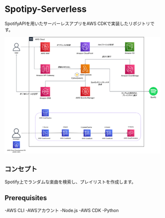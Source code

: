 # Spotipy-Serverless
SpotifyAPIを用いたサーバーレスアプリをAWS CDKで実装したリポジトリです。

![システム構成](architecture/architecture.png)

## コンセプト
Spotify上でランダムな楽曲を検索し、プレイリストを作成します。

## Prerequisites
-AWS CLI
-AWSアカウント
-Node.js
-AWS CDK
-Python

